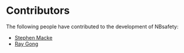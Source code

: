 # Contributors

The following people have contributed to the development of NBsafety:

<!-- Add your name below, sort alphabetically by surname. Link to Github profile / your home page. -->

- [Stephen Macke](https://github.com/smacke)
- [Ray Gong](https://github.com/ruiduoray)
